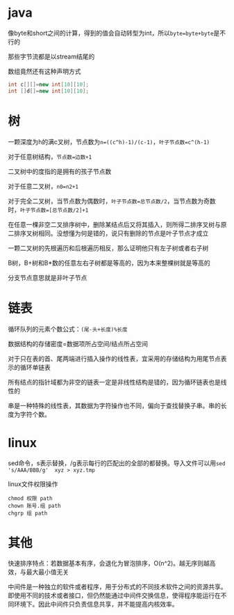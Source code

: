 # java
像byte和short之间的计算，得到的值会自动转型为int，所以`byte=byte+byte`是不行的

那些字节流都是以stream结尾的

数组竟然还有这种声明方式
```java
int c[][]=new int[10][10];
int []d[]=new int[10][10];
```

# 树
一颗深度为h的满c叉树，节点数为`n=((c^h)-1)/(c-1)`，`叶子节点数=c^(h-1)`

对于任意树结构，`节点数=边数+1`

二叉树中的度指的是拥有的孩子节点数

对于任意二叉树，`n0=n2+1`

对于完全二叉树，当节点数为偶数时，`叶子节点数=总节点数/2`，当节点数为奇数时，`叶子节点数=[总节点数/2]+1`

在任意一棵非空二叉排序树中，删除某结点后又将其插入，则所得二排序叉树与原二排序叉树相同。没想懂为何是错的，说只有删除的节点是叶子节点才成立

一颗二叉树的先根遍历和后根遍历相反，那么证明他只有左子树或者右子树

B树，B+树和B\*数的任意左右子树都是等高的，因为本来整棵树就是等高的

分支节点意思就是非叶子节点

# 链表
循环队列的元素个数公式：`(尾-头+长度)%长度`

数据结构的存储密度=数据项所占空间/结点所占空间

对于只在表的首、尾两端进行插入操作的线性表，宜采用的存储结构为用尾节点表示的循环单链表

所有结点的指针域都为非空的链表一定是非线性结构是错的，因为循环链表也是线性的

串是一种特殊的线性表，其数据为字符操作也不同，偏向于查找替换子串。串的长度为字符个数。

# linux
sed命令，s表示替换，/g表示每行的匹配出的全部的都替换。导入文件可以用`sed 's/AAA/BBB/g'  xyz > xyz.tmp`

linux文件权限操作
```shell
chmod 权限 path
chown 账号.组 path
chgrp 组 path
```

# 其他
快速排序特点：若数据基本有序，会退化为冒泡排序，O(n^2)。越无序则越高效，与最大最小值无关

中间件是一种独立的软件或者程序，用于分布式的不同技术软件之间的资源共享。即使用不同的技术或者接口，但仍然能通过中间件交换信息，使得程序能运行在不同环境下。因此中间件只负责信息共享，并不能提高内核效率。